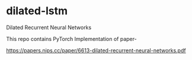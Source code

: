 # dilated-lstm
Dilated Recurrent Neural Networks

This repo contains PyTorch Implementation of paper-

https://papers.nips.cc/paper/6613-dilated-recurrent-neural-networks.pdf
